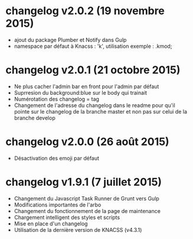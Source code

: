 # changelog v2.0.2 (19 novembre 2015)

- ajout du package Plumber et Notify dans Gulp
- namespace par défaut à Knacss : 'k', utilisation exemple : .kmod;

# changelog v2.0.1 (21 octobre 2015)

- Ne plus cacher l'admin bar en front pour l'admin par défaut
- Suprresion du background:blue sur le body qui trainait
- Numérotation des changelog = tag
- Changement de l'adresse du changelog dans le readme pour qu'il pointe sur le changelog de la branche master et non pas sur celui de la branche develop

# changelog v2.0.0 (26 août 2015)

- Désactivation des emoji par défaut

# changelog v1.9.1 (7 juillet 2015)

- Changement du Javascript Task Runner de Grunt vers Gulp
- Modifications importantes de l'arbo
- Changement du fonctionnement de la page de maintenance
- Chargement intelligent des styles et scripts
- Mise en place d'un changelog
- Utilisation de la dernière version de KNACSS (v4.3.1)